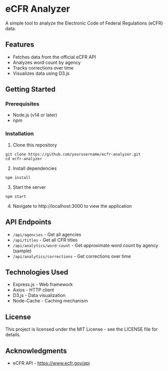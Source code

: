 # eCFR Analyzer

A simple tool to analyze the Electronic Code of Federal Regulations (eCFR) data.

## Features

- Fetches data from the official eCFR API
- Analyzes word count by agency
- Tracks corrections over time
- Visualizes data using D3.js

## Getting Started

### Prerequisites

- Node.js (v14 or later)
- npm

### Installation

1. Clone this repository
```
git clone https://github.com/yourusername/ecfr-analyzer.git
cd ecfr-analyzer
```

2. Install dependencies
```
npm install
```

3. Start the server
```
npm start
```

4. Navigate to http://localhost:3000 to view the application

## API Endpoints

- `/api/agencies` - Get all agencies
- `/api/titles` - Get all CFR titles
- `/api/analytics/word-count` - Get approximate word count by agency (sample)
- `/api/analytics/corrections` - Get corrections over time

## Technologies Used

- Express.js - Web framework
- Axios - HTTP client
- D3.js - Data visualization
- Node-Cache - Caching mechanism

## License

This project is licensed under the MIT License - see the LICENSE file for details.

## Acknowledgments

- eCFR API - https://www.ecfr.gov/api 